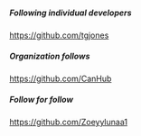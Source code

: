 ##### Following individual developers

https://github.com/tgjones

##### Organization follows

https://github.com/CanHub

##### Follow for follow

https://github.com/Zoeyylunaa1

